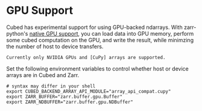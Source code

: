 # GPU Support

Cubed has experimental support for using GPU-backed ndarrays. With zarr-python's
[native GPU support], you can load data into GPU memory, perform some cubed
computation on the GPU, and write the result, while minimzing the number of host
to device transfers.

```{note}
Currently only NVIDIA GPUs and [CuPy] arrays are supported.
```

Set the following environment variables to control whether host or device arrays
are in Cubed and Zarr.

```shell
# syntax may differ in your shell
export CUBED_BACKEND_ARRAY_API_MODULE="array_api_compat.cupy"
export ZARR_BUFFER="zarr.buffer.gpu.Buffer"
export ZARR_NDBUFFER="zarr.buffer.gpu.NDBuffer"
```


[native GPU support]: https://zarr.readthedocs.io/en/stable/user-guide/gpu.html
[CuPy]: https://cupy.dev/
